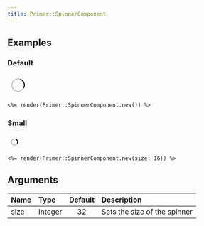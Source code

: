 ```yaml
---
title: Primer::SpinnerComponent
---
```




## Examples

### Default

<iframe style="width: 100%; border: 0px; height: 48px;" srcdoc="<html><head><link href='https://unpkg.com/@primer/css/dist/primer.css' rel='stylesheet'></head><body><svg width='32' height='32' viewBox='0 0 16 16' color='var(--color-icon-primary)' fill='none'>  <circle cx='8' cy='8' r='7' stroke='currentColor' stroke-opacity='0.25' stroke-width='2' vector-effect='non-scaling-stroke' />  <path d='M15 8a7.002 7.002 0 00-7-7' stroke='currentColor' stroke-width='2' stroke-linecap='round' vector-effect='non-scaling-stroke'>    <animateTransform      attributeName='transform'      type='rotate'      from='0 8 8'      to='360 8 8'      dur='1s'      repeatCount='indefinite'    />  </path></svg></body></html>"></iframe>

```erb
<%= render(Primer::SpinnerComponent.new()) %>
```

### Small

<iframe style="width: 100%; border: 0px; height: 32px;" srcdoc="<html><head><link href='https://unpkg.com/@primer/css/dist/primer.css' rel='stylesheet'></head><body><svg width='16' height='16' viewBox='0 0 16 16' color='var(--color-icon-primary)' fill='none'>  <circle cx='8' cy='8' r='7' stroke='currentColor' stroke-opacity='0.25' stroke-width='2' vector-effect='non-scaling-stroke' />  <path d='M15 8a7.002 7.002 0 00-7-7' stroke='currentColor' stroke-width='2' stroke-linecap='round' vector-effect='non-scaling-stroke'>    <animateTransform      attributeName='transform'      type='rotate'      from='0 8 8'      to='360 8 8'      dur='1s'      repeatCount='indefinite'    />  </path></svg></body></html>"></iframe>

```erb
<%= render(Primer::SpinnerComponent.new(size: 16)) %>
```

## Arguments

| Name | Type | Default | Description |
| :- | :- | :-: | :- |
| size | Integer | 32 | Sets the size of the spinner |
